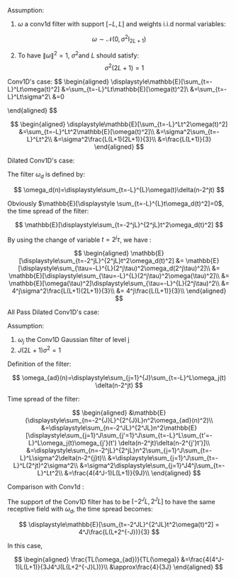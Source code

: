 Assumption: 

1. $\omega$ a conv1d filter with support $[-L,L]$​ and weights i.i.d normal variables: 

$$
\omega\sim \mathcal{N}(0,\sigma^2\text{I}_{2L+1})
$$

2. To have $\rVert\omega\lVert^2=1$, $\sigma^2$and $L$ should satisfy:
   $$
   \sigma^2(2L+1)=1
   $$

Conv1D's case:
$$
\begin{aligned}
\displaystyle\mathbb{E}[\sum_{t=-L}^Lt\omega(t)^2]
&=\sum_{t=-L}^Lt\mathbb{E}[\omega(t)^2]\\
&=\sum_{t=-L}^Lt\sigma^2\\
&=0

\end{aligned}
$$

$$
\begin{aligned}
\displaystyle\mathbb{E}[\sum_{t=-L}^Lt^2\omega(t)^2]
&=\sum_{t=-L}^Lt^2\mathbb{E}[\omega(t)^2]\\
&=\sigma^2\sum_{t=-L}^Lt^2\\
&=\sigma^2\frac{L(L+1)(2L+1)}{3}\\
&=\frac{L(L+1)}{3}
\end{aligned}
$$

Dilated Conv1D's case: 

The filter $\omega_d$ is defined by:

$$
\omega_d(n)=\displaystyle\sum_{t=-L}^{L}\omega(t)\delta(n-2^jt)
$$

Obviously  $\mathbb{E}[\displaystyle \sum_{t=-L}^{L}t\omega_d(t)^2]=0$, the time spread of the filter: 

$$
\mathbb{E}[\displaystyle\sum_{t=-2^jL}^{2^jL}t^2\omega_d(t)^2]
$$

By using the change of variable $t=2^j\tau$, we have :  

$$
\begin{aligned}
\mathbb{E}[\displaystyle\sum_{t=-2^jL}^{2^jL}t^2\omega_d(t)^2] 
&= \mathbb{E}[\displaystyle\sum_{\tau=-L}^{L}(2^j\tau)^2\omega_d(2^j\tau)^2]\\
&= \mathbb{E}[\displaystyle\sum_{\tau=-L}^{L}(2^j\tau)^2\omega(\tau)^2]\\
&= \mathbb{E}[\omega(\tau)^2]\displaystyle\sum_{\tau=-L}^{L}(2^j\tau)^2\\
&= 4^j\sigma^2\frac{L(L+1)(2L+1)}{3}\\
&= 4^j\frac{L(L+1)}{3}\\
\end{aligned}
$$

All Pass Dilated Conv1D's case: 

Assumption: 

1. $\omega_j$ the Conv1D Gaussian filter of level j
2. $J(2L+1)\sigma^2=1$​

Definition of the filter:

$$
\omega_{ad}(n)=\displaystyle\sum_{j=1}^{J}\sum_{t=-L}^L\omega_j(t)
\delta(n-2^jt)
$$

Time spread of the filter:  

$$
\begin{aligned}
&\mathbb{E}(\displaystyle\sum_{n=-2^{J}L}^{2^{J}L}n^2\omega_{ad}(n)^2)\\
&=\displaystyle\sum_{n=-2^JL}^{2^JL}n^2\mathbb{E}[\displaystyle\sum_{j=1}^J\sum_{j'=1}^J\sum_{t=-L}^L\sum_{t'=-L}^L\omega_j(t)\omega_{j'}(t')
\delta(n-2^jt)\delta(n-2^{j'}t')]\\
&=\displaystyle\sum_{n=-2^jL}^{2^jL}n^2\sum_{j=1}^J\sum_{t=-L}^L\sigma^2\delta(n-2^{j}t)\\
&=\displaystyle\sum_{j=1}^J\sum_{t=-L}^L(2^jt)^2\sigma^2\\
&=\sigma^2\displaystyle\sum_{j=1}^J4^j\sum_{t=-L}^Lt^2\\
&=\frac{4(4^J-1)L(L+1)}{9J}\\
\end{aligned}
$$

Comparison with Conv1d : 

The support of the Conv1D filter has to be $[-2^JL,2^JL]$ to have the same receptive field with $\omega_d$​​, the time spread becomes:  

$$
\displaystyle\mathbb{E}[\sum_{t=-2^JL}^{2^JL}t^2\omega(t)^2] = 4^J\frac{L(L+2^{-J})}{3}
$$

In this case,  

$$
\begin{aligned}
\frac{TL(\omega_{ad})}{TL(\omega)}
&=\frac{4(4^J-1)L(L+1)}{3J4^J(L(L+2^{-J}L))}\\
&\approx\frac{4}{3J}
\end{aligned}
$$



